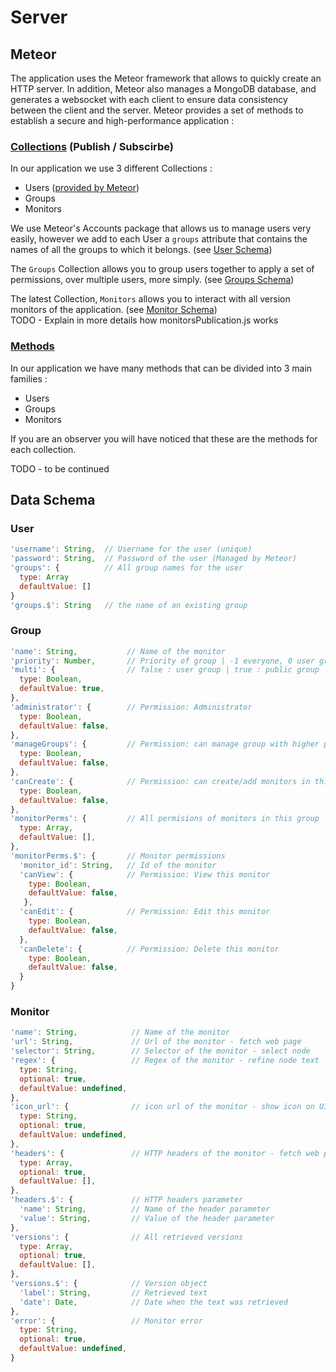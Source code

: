 # Server

## Meteor

The application uses the Meteor framework that allows to quickly create an HTTP server. In addition, Meteor also manages a MongoDB database, and generates a websocket with each client to ensure data consistency between the client and the server. Meteor provides a set of methods to establish a secure and high-performance application :

### [Collections](https://docs.meteor.com/api/collections.html) (Publish / Subscirbe)

In our application we use 3 different Collections :

- Users ([provided by Meteor](https://docs.meteor.com/api/accounts.html))
- Groups
- Monitors

We use Meteor's Accounts package that allows us to manage users very easily, however we add to each User a `groups` attribute that contains the names of all the groups to which it belongs. (see [User Schema](/data_schema/#user))

The `Groups` Collection allows you to group users together to apply a set of permissions, over multiple users, more simply. (see [Groups Schema](/data_schema/#groups))

The latest Collection, `Monitors` allows you to interact with all version monitors of the application. (see [Monitor Schema](/data_schema/#monitors))  
TODO - Explain in more details how monitorsPublication.js works

### [Methods](https://docs.meteor.com/api/methods.html)

In our application we have many methods that can be divided into 3 main families :

- Users
- Groups
- Monitors

If you are an observer you will have noticed that these are the methods for each collection.

TODO - to be continued

## Data Schema

### User

```js
'username': String,  // Username for the user (unique)
'password': String,  // Password of the user (Managed by Meteor)
'groups': {          // All group names for the user
  type: Array
  defaultValue: []
}
'groups.$': String   // the name of an existing group
```

### Group

```js
'name': String,           // Name of the monitor
'priority': Number,       // Priority of group | -1 everyone, 0 user groups, 1..* others | The lowest priority is the highest
'multi': {                // false : user group | true : public group
  type: Boolean,
  defaultValue: true,
},
'administrator': {        // Permission: Administrator
  type: Boolean,
  defaultValue: false,
},
'manageGroups': {         // Permission: can manage group with higher priority
  type: Boolean,
  defaultValue: false,
},
'canCreate': {            // Permission: can create/add monitors in this group
  type: Boolean,
  defaultValue: false,
},
'monitorPerms': {         // All permisions of monitors in this group
  type: Array,
  defaultValue: [],
},
'monitorPerms.$': {       // Monitor permissions
  'monitor_id': String,   // Id of the monitor
  'canView': {            // Permission: View this monitor
    type: Boolean,
    defaultValue: false,
   },
  'canEdit': {            // Permission: Edit this monitor
    type: Boolean,
    defaultValue: false,
  },
  'canDelete': {          // Permission: Delete this monitor
    type: Boolean,
    defaultValue: false,
  }
}
```

### Monitor

```js
'name': String,            // Name of the monitor
'url': String,             // Url of the monitor - fetch web page
'selector': String,        // Selector of the monitor - select node
'regex': {                 // Regex of the monitor - refine node text
  type: String,
  optional: true,
  defaultValue: undefined,
},
'icon_url': {              // icon url of the monitor - show icon on UI
  type: String,
  optional: true,
  defaultValue: undefined,
},
'headers': {               // HTTP headers of the monitor - fetch web page with custom headers
  type: Array,
  optional: true,
  defaultValue: [],
},
'headers.$': {             // HTTP headers parameter
  'name': String,          // Name of the header parameter
  'value': String,         // Value of the header parameter
},
'versions': {              // All retrieved versions
  type: Array,
  optional: true,
  defaultValue: [],
},
'versions.$': {            // Version object
  'label': String,         // Retrieved text
  'date': Date,            // Date when the text was retrieved
},
'error': {                 // Monitor error
  type: String,
  optional: true,
  defaultValue: undefined,
}
```

